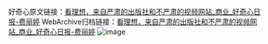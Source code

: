 好奇心原文链接：[看理想，来自严肃的出版社和不严肃的视频网站_商业_好奇心日报-费丽婷](https://www.qdaily.com/articles/5654.html)
WebArchive归档链接：[看理想，来自严肃的出版社和不严肃的视频网站_商业_好奇心日报-费丽婷](http://web.archive.org/web/20180317031639/http://www.qdaily.com:80/articles/5654.html)
![image](http://ww3.sinaimg.cn/large/007d5XDply1g3w8wgv96jj30u03j47vm)